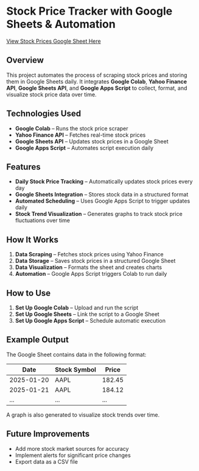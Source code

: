 # Stock Price Tracker with Google Sheets & Automation  

[View Stock Prices Google Sheet Here](https://docs.google.com/spreadsheets/d/1vTA3l9_d0gGBjLZkhKYhtcqkIfW0yjtQMuQoybjn5MU/edit?usp=sharing)


## Overview  
This project automates the process of scraping stock prices and storing them in Google Sheets daily. It integrates **Google Colab**, **Yahoo Finance API**, **Google Sheets API**, and **Google Apps Script** to collect, format, and visualize stock price data over time.  

## Technologies Used  
- **Google Colab** – Runs the stock price scraper  
- **Yahoo Finance API** – Fetches real-time stock prices  
- **Google Sheets API** – Updates stock prices in a Google Sheet  
- **Google Apps Script** – Automates script execution daily  

## Features  
- **Daily Stock Price Tracking** – Automatically updates stock prices every day  
- **Google Sheets Integration** – Stores stock data in a structured format  
- **Automated Scheduling** – Uses Google Apps Script to trigger updates daily  
- **Stock Trend Visualization** – Generates graphs to track stock price fluctuations over time  

## How It Works  
1. **Data Scraping** – Fetches stock prices using Yahoo Finance  
2. **Data Storage** – Saves stock prices in a structured Google Sheet  
3. **Data Visualization** – Formats the sheet and creates charts  
4. **Automation** – Google Apps Script triggers Colab to run daily  

## How to Use  
1. **Set Up Google Colab** – Upload and run the script  
2. **Set Up Google Sheets** – Link the script to a Google Sheet  
3. **Set Up Google Apps Script** – Schedule automatic execution  


## Example Output  
The Google Sheet contains data in the following format:  

| Date       | Stock Symbol | Price  |  
|------------|-------------|--------|  
| 2025-01-20 | AAPL        | 182.45 |  
| 2025-01-21 | AAPL        | 184.12 |  
| ...        | ...         | ...    |  


A graph is also generated to visualize stock trends over time.  

## Future Improvements  
- Add more stock market sources for accuracy  
- Implement alerts for significant price changes  
- Export data as a CSV file  

